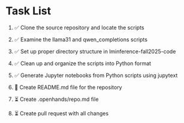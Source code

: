 # Task List

1. ✅ Clone the source repository and locate the scripts

2. ✅ Examine the llama31 and qwen_completions scripts

3. ✅ Set up proper directory structure in lminference-fall2025-code

4. ✅ Clean up and organize the scripts into Python format

5. ✅ Generate Jupyter notebooks from Python scripts using jupytext

6. 🔄 Create README.md file for the repository

7. ⏳ Create .openhands/repo.md file

8. ⏳ Create pull request with all changes


